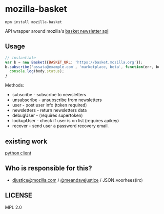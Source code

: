 # mozilla-basket

`npm install mozilla-basket`

API wrapper around mozilla's [basket newsletter api](http://basket.readthedocs.org/en/latest/newsletter_api.html)

## Usage

``` javascript
// instantiate
var b = new Basket({BASKET_URL: 'https://basket.mozilla.org'});
b.subscribe('assata@example.com', 'marketplace, beta', function(err, body) {
  console.log(body.status);
}
```
Methods:
* subscribe - subscribe to newsletters
* unsubscribe - unsubscribe from newsletters
* user - post user info (token required)
* newsletters - return newsletters data
* debugUser - (requires supertoken)
* lookupUser - check if user is on list (requires apikey)
* recover - send user a password recovery email.

## existing work

[python client](http://basket-client.readthedocs.org/en/latest/install.html)

## Who is responsible for this?
- djustice@mozilla.com / [@meandavejustice](https://github.com/meandavejustice) / JSON_voorhees(irc)

## LICENSE
MPL 2.0
